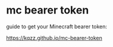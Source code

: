 # mc bearer token

guide to get your Minecraft bearer token:

https://kqzz.github.io/mc-bearer-token
